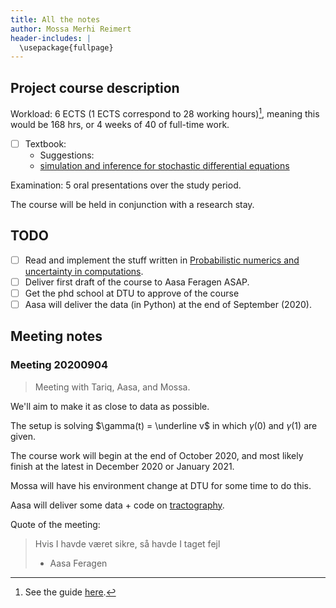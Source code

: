 ```yaml
---
title: All the notes
author: Mossa Merhi Reimert
header-includes: |
  \usepackage{fullpage}
---
```


## Project course description

Workload: 6 ECTS (1 ECTS correspond to 28 working hours)[^dtu_phd_study_plan],
meaning this would be 168 hrs, or 4 weeks of 40 of full-time work.

- [ ] Textbook:
  - Suggestions:
  - [simulation and inference for stochastic differential equations](https://link.springer.com/book/10.1007/978-0-387-75839-8)

Examination: 5 oral presentations over the study period.

The course will be held in conjunction with a research stay.

[^dtu_phd_study_plan]: See the guide [here](https://www.dtu.dk/english/education/phd/rules/phdguide/study_plan).

## TODO

- [ ] Read and implement the stuff written in [Probabilistic numerics and
    uncertainty in computations](https://royalsocietypublishing.org/doi/full/10.1098/rspa.2015.0142).
- [ ] Deliver first draft of the course to Aasa Feragen ASAP.
- [ ] Get the phd school at DTU to approve of the course
- [ ] Aasa will deliver the data (in Python) at the end of September (2020).

## Meeting notes

### Meeting 20200904

> Meeting with Tariq, Aasa, and Mossa.

We'll aim to make it as close to data as possible.

The setup is solving $\gamma(t) = \underline v$ in which $\gamma(0)$ and
$\gamma(1)$ are given.

The course work will begin at the end of October 2020, and most likely finish
at the latest in December 2020 or January 2021.

Mossa will have his environment change at DTU for some time to do this.

Aasa will deliver some data + code on [tractography](https://www.wikiwand.com/en/Tractography#:~:text=In%20neuroscience%2C%20tractography%20is%20a,and%20computer%2Dbased%20diffusion%20MRI.).

Quote of the meeting:

> Hvis I havde været sikre, så havde I taget fejl
>
> - Aasa Feragen
